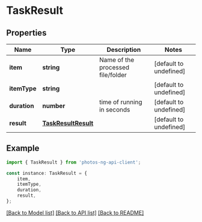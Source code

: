 # TaskResult


## Properties

Name | Type | Description | Notes
------------ | ------------- | ------------- | -------------
**item** | **string** | Name of the processed file/folder | [default to undefined]
**itemType** | **string** |  | [default to undefined]
**duration** | **number** | time of running in seconds | [default to undefined]
**result** | [**TaskResultResult**](TaskResultResult.md) |  | [default to undefined]

## Example

```typescript
import { TaskResult } from 'photos-ng-api-client';

const instance: TaskResult = {
    item,
    itemType,
    duration,
    result,
};
```

[[Back to Model list]](../README.md#documentation-for-models) [[Back to API list]](../README.md#documentation-for-api-endpoints) [[Back to README]](../README.md)
